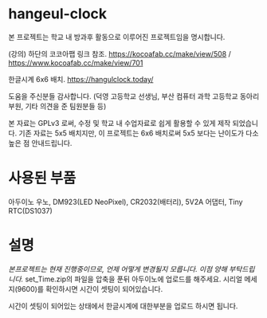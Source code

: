 # hangeul-clock

본 프로젝트는 학교 내 방과후 활동으로 이루어진 프로젝트임을 명시합니다.

(강의) 하단의 코코아팹 링크 참조.
https://kocoafab.cc/make/view/508 / https://www.kocoafab.cc/make/view/701

한글시계 6x6 배치.
https://hangulclock.today/

도움을 주신분들 감사합니다. (덕영 고등학교 선생님, 부산 컴퓨터 과학 고등학교 동아리 부원, 기타 의견을 준 팀원분들 등)

본 자료는 GPLv3 로써, 수정 및 학교 내 수업자료로 쉽게 활용할 수 있게 제작 되었습니다.
기존 자료는 5x5 배치지만, 이 프로젝트는 6x6 배치로써 5x5 보다는 난이도가 다소 높은 점 안내드립니다.

# 사용된 부품
아두이노 우노,
DM923(LED NeoPixel),
CR2032(배터리),
5V2A 어댑터,
Tiny RTC(DS1037)

# 설명
*본프로젝트는 현재 진행중이므로, 언제 어떻게 변경될지 모릅니다. 이점 양해 부탁드립니다.*
set_Time.zip의 파일을 압축을 푼뒤 아두이노에 업로드를 해주세요.
시리얼 메세지(9600)를 확인하시면 시간이 셋팅이 되어있습니다.

시간이 셋팅이 되어있는 상태에서 한글시계에 대한부분을 업로드 하시면 됩니다.
